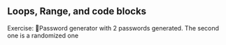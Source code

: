 ## Loops, Range, and code blocks

Exercise: 🔑Password generator with 2 passwords generated. The second one is a randomized one